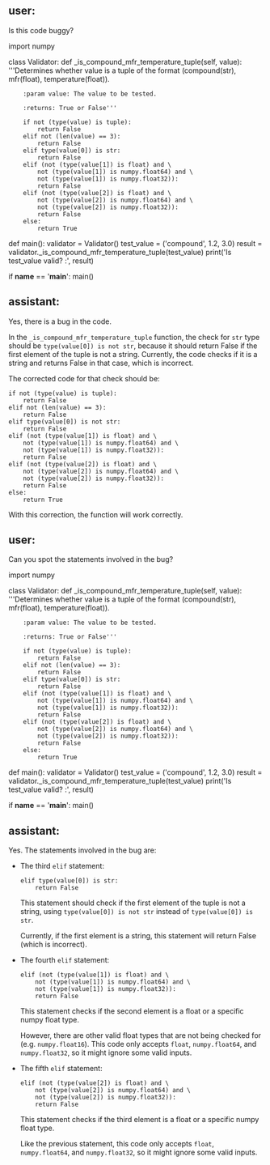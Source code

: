 ## user:
Is this code buggy?

























import numpy


class Validator:
    def _is_compound_mfr_temperature_tuple(self, value):
        '''Determines whether value is a tuple of the format
        (compound(str), mfr(float), temperature(float)).

        :param value: The value to be tested.

        :returns: True or False'''
        
        if not (type(value) is tuple):
            return False
        elif not (len(value) == 3):
            return False
        elif type(value[0]) is str:
            return False
        elif (not (type(value[1]) is float) and \
            not (type(value[1]) is numpy.float64) and \
            not (type(value[1]) is numpy.float32)):
            return False
        elif (not (type(value[2]) is float) and \
            not (type(value[2]) is numpy.float64) and \
            not (type(value[2]) is numpy.float32)):
            return False
        else:
            return True


def main():
    validator = Validator()
    test_value = ('compound', 1.2, 3.0)
    result = validator._is_compound_mfr_temperature_tuple(test_value)
    print('Is test_value valid? :', result)


if __name__ == '__main__':
    main()

## assistant:
Yes, there is a bug in the code. 

In the `_is_compound_mfr_temperature_tuple` function, the check for `str` type should be `type(value[0]) is not str`, because it should return False if the first element of the tuple is not a string. Currently, the code checks if it is a string and returns False in that case, which is incorrect. 

The corrected code for that check should be:

```
if not (type(value) is tuple):
    return False
elif not (len(value) == 3):
    return False
elif type(value[0]) is not str:
    return False
elif (not (type(value[1]) is float) and \
    not (type(value[1]) is numpy.float64) and \
    not (type(value[1]) is numpy.float32)):
    return False
elif (not (type(value[2]) is float) and \
    not (type(value[2]) is numpy.float64) and \
    not (type(value[2]) is numpy.float32)):
    return False
else:
    return True
``` 

With this correction, the function will work correctly.

## user:
Can you spot the statements involved in the bug?

























import numpy


class Validator:
    def _is_compound_mfr_temperature_tuple(self, value):
        '''Determines whether value is a tuple of the format
        (compound(str), mfr(float), temperature(float)).

        :param value: The value to be tested.

        :returns: True or False'''
        
        if not (type(value) is tuple):
            return False
        elif not (len(value) == 3):
            return False
        elif type(value[0]) is str:
            return False
        elif (not (type(value[1]) is float) and \
            not (type(value[1]) is numpy.float64) and \
            not (type(value[1]) is numpy.float32)):
            return False
        elif (not (type(value[2]) is float) and \
            not (type(value[2]) is numpy.float64) and \
            not (type(value[2]) is numpy.float32)):
            return False
        else:
            return True


def main():
    validator = Validator()
    test_value = ('compound', 1.2, 3.0)
    result = validator._is_compound_mfr_temperature_tuple(test_value)
    print('Is test_value valid? :', result)


if __name__ == '__main__':
    main()

## assistant:
Yes. The statements involved in the bug are:

- The third `elif` statement: 

  ```
  elif type(value[0]) is str:
      return False
  ```

  This statement should check if the first element of the tuple is not a string, using `type(value[0]) is not str` instead of `type(value[0]) is str`.

  Currently, if the first element is a string, this statement will return False (which is incorrect). 

- The fourth `elif` statement: 

  ```
  elif (not (type(value[1]) is float) and \
      not (type(value[1]) is numpy.float64) and \
      not (type(value[1]) is numpy.float32)):
      return False
  ```

  This statement checks if the second element is a float or a specific numpy float type.

  However, there are other valid float types that are not being checked for (e.g. `numpy.float16`). This code only accepts `float`, `numpy.float64`, and `numpy.float32`, so it might ignore some valid inputs. 

- The fifth `elif` statement: 

  ```
  elif (not (type(value[2]) is float) and \
      not (type(value[2]) is numpy.float64) and \
      not (type(value[2]) is numpy.float32)):
      return False
  ```

  This statement checks if the third element is a float or a specific numpy float type.

  Like the previous statement, this code only accepts `float`, `numpy.float64`, and `numpy.float32`, so it might ignore some valid inputs.

